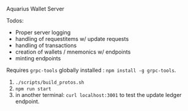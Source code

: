 Aquarius Wallet Server

Todos:

- Proper server logging
- handling of requestitems w/ update requests
- handling of transactions
- creation of wallets / mnemonics w/ endpoints
- minting endpoints

Requires `grpc-tools` globally installed : `npm install -g grpc-tools`.

1. `./scripts/build_protos.sh`
2. `npm run start`
3. in another terminal: `curl localhost:3001` to test the update ledger endpoint.
